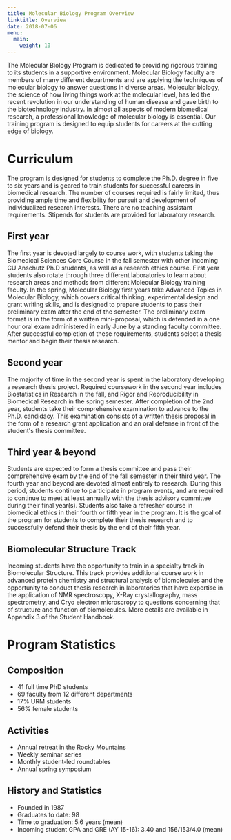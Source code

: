```yaml
---
title: Molecular Biology Program Overview
linktitle: Overview
date: 2018-07-06
menu:
  main:
    weight: 10
---
```


The Molecular Biology Program is dedicated to providing rigorous training to its
students in a supportive environment. Molecular Biology faculty are members
of many different departments and are applying the techniques of molecular
biology to answer questions in diverse areas. Molecular biology, the science of
how living things work at the molecular level, has led the recent
revolution in our understanding of human disease and gave birth to the
biotechnology industry. In almost all aspects of modern biomedical research, a
professional knowledge of molecular biology is essential. Our training program
is designed to equip students for careers at the cutting edge of biology.

# Curriculum

The program is designed for students to complete the Ph.D. degree in five to six years and is geared to train students for successful careers in biomedical research. The number of courses required is fairly limited, thus providing ample time and flexibility for pursuit and development of individualized research interests. There are no teaching assistant requirements. Stipends for students are provided for laboratory research.

## First year

The first year is devoted largely to course work, with students taking the Biomedical Sciences Core Course in the fall semester with other incoming CU Anschutz Ph.D students, as well as a research ethics course.  First year students also rotate through three different laboratories to learn about research areas and methods from different Molecular Biology training faculty. In the spring, Molecular Biology first years take Advanced Topics in Molecular Biology, which covers critical thinking, experimental design and grant writing skills, and is designed to prepare students to pass their preliminary exam after the end of the semester. The preliminary exam format is in the form of a written mini-proposal, which is defended in a one hour oral exam administered in early June by a standing faculty committee. After successful completion of these requirements, students select a thesis mentor and begin their thesis research.

## Second year

The majority of time in the second year is spent in the laboratory developing a research thesis project. Required coursework in the second year includes Biostatistics in Research in the fall, and Rigor and Reproducibility in Biomedical Research in the spring semester. After completion of the 2nd year, students take their comprehensive examination to advance to the Ph.D. candidacy. This examination consists of a written thesis proposal in the form of a research grant application and an oral defense in front of the student's thesis committee.

## Third year & beyond

Students are expected to form a thesis committee and pass their comprehensive exam by the end of the fall semester in their third year. The fourth year and beyond are devoted almost entirely to research. During this period, students continue to participate in program events, and are required to continue to meet at least annually with the thesis advisory committee during their final year(s). Students also take a refresher course in biomedical ethics in their fourth or fifth year in the program. It is the goal of the program for students to complete their thesis research and to successfully defend their thesis by the end of their fifth year.

## Biomolecular Structure Track

Incoming students have the opportunity to train in a specialty track in Biomolecular Structure.  This track provides additional course work in advanced protein chemistry and structural analysis of biomolecules and the opportunity to conduct thesis research in laboratories that have expertise in the application of NMR spectroscopy, X-Ray crystallography, mass spectrometry, and Cryo electron microscropy to questions concerning that of structure and function of biomolecules. More details are available in Appendix 3 of the Student Handbook.

# Program Statistics

## Composition

- 41 full time PhD students
- 69 faculty from 12 different departments
- 17% URM students
- 56% female students

## Activities

- Annual retreat in the Rocky Mountains
- Weekly seminar series
- Monthly student-led roundtables
- Annual spring symposium

## History and Statistics

- Founded in 1987
- Graduates to date: 98
- Time to graduation: 5.6 years (mean)
- Incoming student GPA and GRE (AY 15-16): 3.40 and 156/153/4.0 (mean)
